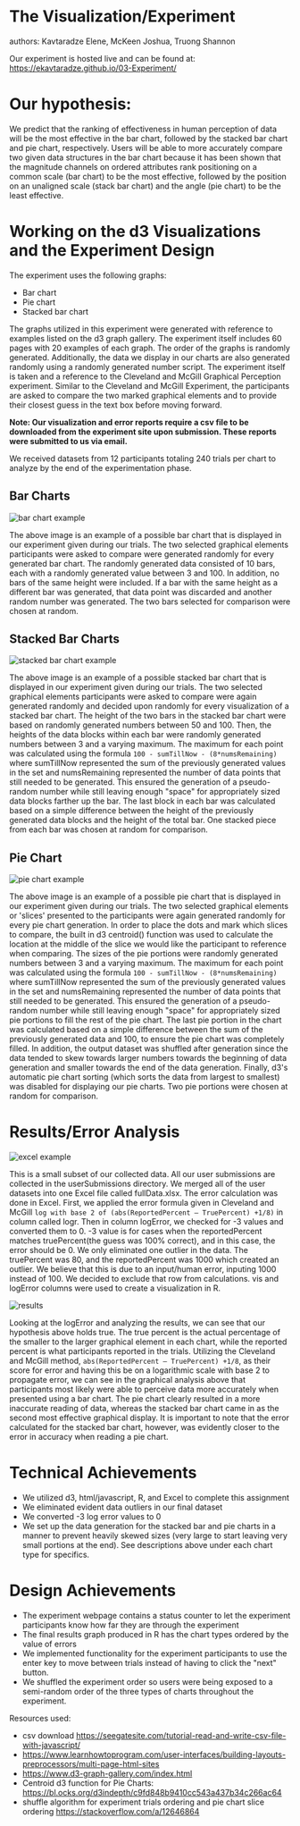 # The Visualization/Experiment

authors: Kavtaradze Elene, McKeen Joshua, Truong Shannon


Our experiment is hosted live and can be found at: <https://ekavtaradze.github.io/03-Experiment/>


# Our hypothesis:

We predict that the ranking of effectiveness in human perception of data will be the most effective in the bar chart, followed by the stacked bar chart and pie chart, respectively. Users will be able to more accurately compare two given data structures in the bar chart because it has been shown that the magnitude channels on ordered attributes rank positioning on a common scale (bar chart) to be the most effective, followed by the position on an unaligned scale (stack bar chart) and the angle (pie chart) to be the least effective.

# Working on the d3 Visualizations and the Experiment Design

The experiment uses the following graphs:

-   Bar chart
-   Pie chart
-   Stacked bar chart

The graphs utilized in this experiment were generated with reference to examples listed on the d3 graph gallery. The experiment itself includes 60 pages with 20 examples of each graph. The order of the graphs is randomly generated. Additionally, the data we display in our charts are also generated randomly using a randomly generated number script. The experiment itself is taken and a reference to the Cleveland and McGill Graphical Perception experiment. Similar to the Cleveland and McGill Experiment, the participants are asked to compare the two marked graphical elements and to provide their closest guess in the text box before moving forward.

**Note: Our visualization and error reports require a csv file to be downloaded from the experiment site upon submission. These reports were submitted to us via email.**

We received datasets from 12 participants totaling 240 trials per chart to analyze by the end of the experimentation phase.

## Bar Charts

![bar chart example](img/BarChartEx.png)

The above image is an example of a possible bar chart that is displayed in our experiment given during our trials. The two selected graphical elements participants were asked to compare were generated randomly for every generated bar chart. The randomly generated data consisted of 10 bars, each with a randomly generated value between 3 and 100. In addition, no bars of the same height were included. If a bar with the same height as a different bar was generated, that data point was discarded and another random number was generated. The two bars selected for comparison were chosen at random. 

## Stacked Bar Charts

![stacked bar chart example](img/StackedEx.png)

The above image is an example of a possible stacked bar chart that is displayed in our experiment given during our trials. The two selected graphical elements participants were asked to compare were again generated randomly and decided upon randomly for every visualization of a stacked bar chart. The height of the two bars in the stacked bar chart were based on randomly generated numbers between 50 and 100. Then, the heights of the data blocks within each bar were randomly generated numbers between 3 and a varying maximum. The maximum for each point was calculated using the formula `100 - sumTillNow - (8*numsRemaining)` where sumTillNow represented the sum of the previously generated values in the set and numsRemaining represented the number of data points that still needed to be generated. This ensured the generation of a pseudo-random number while still leaving enough "space" for appropriately sized data blocks farther up the bar. The last block in each bar was calculated based on a simple difference between the height of the previously generated data blocks and the height of the total bar. One stacked piece from each bar was chosen at random for comparison. 

## Pie Chart


![pie chart example](img/PieChartEx.png)

The above image is an example of a possible pie chart that is displayed in our experiment given during our trials. The two selected graphical elements or 'slices' presented to the participants were again generated randomly for every pie chart generation. In order to place the dots and mark which slices to compare, the built in d3 centroid() function was used to calculate the location at the middle of the slice we would like the participant to reference when comparing. The sizes of the pie portions were randomly generated numbers between 3 and a varying maximum. The maximum for each point was calculated using the formula `100 - sumTillNow - (8*numsRemaining)` where sumTillNow represented the sum of the previously generated values in the set and numsRemaining represented the number of data points that still needed to be generated. This ensured the generation of a pseudo-random number while still leaving enough "space" for appropriately sized pie portions to fill the rest of the pie chart. The last pie portion in the chart was calculated based on a simple difference between the sum of the previously generated data and 100, to ensure the pie chart was completely filled. In addition, the output dataset was shuffled after generation since the data tended to skew towards larger numbers towards the beginning of data generation and smaller towards the end of the data generation. Finally, d3's automatic pie chart sorting (which sorts the data from largest to smallest) was disabled for displaying our pie charts. Two pie portions were chosen at random for comparison. 

# Results/Error Analysis

![excel example](img/Excel.png)

This is a small subset of our collected data. All our user submissions are collected in the userSubmissions directory. We merged all of the user datasets into one
Excel file called fullData.xlsx. The error calculation was done in Excel. First, we applied the error formula given in Cleveland and McGill `log with base 2 of (abs(ReportedPercent – TruePercent) +1/8)` in column called logr. Then in column logError, we checked for -3 values and converted them to 0. -3 value is for cases when the reportedPercent matches truePercent(the guess was 100% correct), and in this case, the error should be 0. We only eliminated one outlier in the data. The truePercent was 80, and the reportedPercent was 1000 which created an outlier. We believe that this is due to an input/human error, inputing 1000 instead of 100. We decided to exclude that row from calculations.
vis and logError columns were used to create a visualization in R.

![results](img/Results.png)

Looking at the logError and analyzing the results, we can see that our hypothesis above holds true. The true percent is the actual percentage of the smaller to the larger graphical element in each chart, while the reported percent is what participants reported in the trials. Utilizing the Cleveland and McGill method, `abs(ReportedPercent – TruePercent) +1/8`, as their score for error and having this be on a logarithmic scale with base 2 to propagate error, we can see in the graphical analysis above that participants most likely were able to perceive data more accurately when presented using a bar chart. The pie chart clearly resulted in a more inaccurate reading of data, whereas the stacked bar chart came in as the second most effective graphical display. It is important to note that the error calculated for the stacked bar chart, however, was evidently closer to the error in accuracy when reading a pie chart.

# Technical Achievements

  - We utilized d3, html/javascript, R, and Excel to complete this assignment
  - We eliminated evident data outliers in our final dataset
  - We converted -3 log error values to 0
  - We set up the data generation for the stacked bar and pie charts in a manner to prevent heavily skewed sizes (very large to start leaving very small portions at the end). See descriptions above under each chart type for specifics. 

# Design Achievements

  - The experiment webpage contains a status counter to let the experiment participants know how far they are through the experiment
  - The final results graph produced in R has the chart types ordered by the value of errors
  - We implemented functionality for the experiment participants to use the enter key to move between trials instead of having to click the "next" button. 
  - We shuffled the experiment order so users were being exposed to a semi-random order of the three types of charts throughout the experiment. 


Resources used:

-   csv download https://seegatesite.com/tutorial-read-and-write-csv-file-with-javascript/
-   https://www.learnhowtoprogram.com/user-interfaces/building-layouts-preprocessors/multi-page-html-sites
-   <https://www.d3-graph-gallery.com/index.html>
-   Centroid d3 function for Pie Charts: https://bl.ocks.org/d3indepth/c9fd848b9410cc543a437b34c266ac64
-   shuffle algorithm for experiment trials ordering and pie chart slice ordering https://stackoverflow.com/a/12646864
